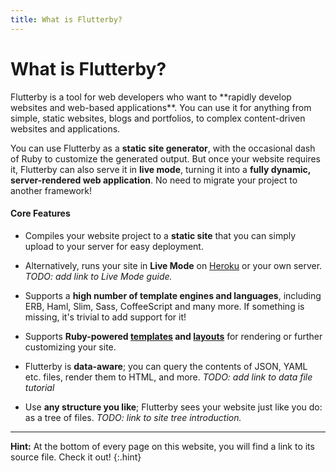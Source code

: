 ```yaml
---
title: What is Flutterby?
---
```


# What is Flutterby?

<div class="intro" markdown="1">
Flutterby is a tool for web developers who want to **rapidly develop websites and web-based applications**. You can use it for anything from simple, static websites, blogs and portfolios, to complex content-driven websites and applications.

You can use Flutterby as a **static site generator**, with the occasional dash of Ruby to customize the generated output. But once your website requires it, Flutterby can also serve it in **live mode**, turning it into a **fully dynamic, server-rendered web application**. No need to migrate your project to another framework!
</div>


#### Core Features

- Compiles your website project to a **static site** that you can simply upload to your server for easy deployment.

- Alternatively, runs your site in **Live Mode** on [Heroku](https://www.heroku.com/) or your own server. _TODO: add link to Live Mode guide._

- Supports a **high number of template engines and languages**, including ERB, Haml, Slim, Sass, CoffeeScript and many more. If something is missing, it's trivial to add support for it!

- Supports **Ruby-powered [templates](/docs/the-basics/dynamically-rendered-files.html) and [layouts](/docs/the-basics/layouts.html)** for rendering or further customizing your site.

- Flutterby is **data-aware**; you can query the contents of JSON, YAML etc. files, render them to HTML, and more. _TODO: add link to data file tutorial_

- Use **any structure you like**; Flutterby sees your website just like you do: as a tree of files. _TODO: link to site tree introduction._

----

**Hint:** At the bottom of every page on this website, you will find a link to its source file. Check it out!
{:.hint}
